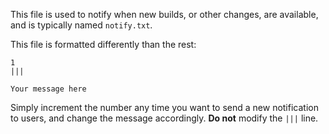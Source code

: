 This file is used to notify when new builds, or other changes, are available, and is typically named `notify.txt`.

This file is formatted differently than the rest:

```
1
|||

Your message here
```

Simply increment the number any time you want to send a new notification to users, and change the message accordingly. **Do not** modify the `|||` line.